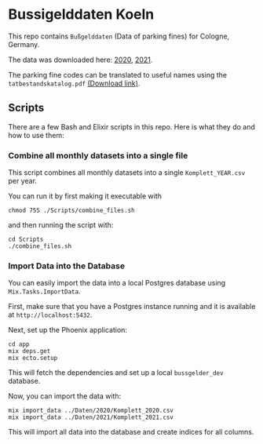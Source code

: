 # Bussigelddaten Koeln

This repo contains `Bußgelddaten` (Data of parking fines) for Cologne, Germany.

The data was downloaded here: [2020](https://www.offenedaten-koeln.de/dataset/bu%C3%9Fgelddaten-koeln-2020), [2021](https://www.offenedaten-koeln.de/dataset/bu%C3%9Fgelddaten-koeln-2021).


The parking fine codes can be translated to useful names using the `tatbestandskatalog.pdf` [(Download link)](https://www.kba.de/DE/Themen/ZentraleRegister/FAER/BT_KAT_OWI/bkat_owi_09_11_2021.pdf;jsessionid=8FDF614EB006645B36151723681DA346.live21322?__blob=publicationFile&v=3).

## Scripts
There are a few Bash and Elixir scripts in this repo. Here is what they do and how to use them:

### Combine all monthly datasets into a single file
This script combines all monthly datasets into a single `Komplett_YEAR.csv` per year.

You can run it by first making it executable with 

```
chmod 755 ./Scripts/combine_files.sh
```

and then running the script with:

```
cd Scripts
./combine_files.sh
```

### Import Data into the Database
You can easily import the data into a local Postgres database using `Mix.Tasks.ImportData`.

First, make sure that you have a Postgres instance running and it is available at `http://localhost:5432`.

Next, set up the Phoenix application:

```
cd app
mix deps.get
mix ecto.setup
```

This will fetch the dependencies and set up a local `bussgelder_dev` database.

Now, you can import the data with:

```
mix import_data ../Daten/2020/Komplett_2020.csv
mix import_data ../Daten/2021/Komplett_2021.csv
```

This will import all data into the database and create indices for all columns.
